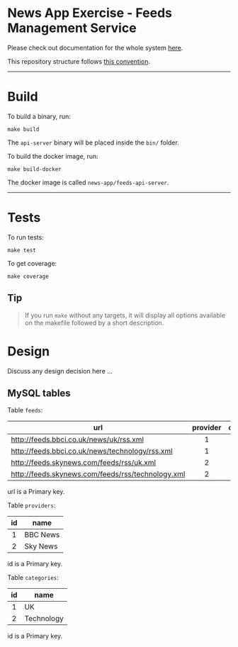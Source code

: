 # News App Exercise - Feeds Management Service

Please check out documentation for the whole system [here](https://github.com/gustavooferreira/news-app-docs).

This repository structure follows [this convention](https://github.com/golang-standards/project-layout).

---

# Build

To build a binary, run:

```
make build
```

The `api-server` binary will be placed inside the `bin/` folder.

To build the docker image, run:

```
make build-docker
```

The docker image is called `news-app/feeds-api-server`.

---

# Tests

To run tests:

```
make test
```

To get coverage:

```
make coverage
```

## Tip

> If you run `make` without any targets, it will display all options available on the makefile followed by a short description.

# Design

Discuss any design decision here ...

## MySQL tables

Table `feeds`:

| url                                               | provider | category | enabled |
| ------------------------------------------------- | :------: | :------: | :-----: |
| http://feeds.bbci.co.uk/news/uk/rss.xml           |    1     |    1     |  true   |
| http://feeds.bbci.co.uk/news/technology/rss.xml   |    1     |    2     |  true   |
| http://feeds.skynews.com/feeds/rss/uk.xml         |    2     |    1     |  true   |
| http://feeds.skynews.com/feeds/rss/technology.xml |    2     |    2     |  true   |

url is a Primary key.

Table `providers`:

| id  | name     |
| :-: | -------- |
|  1  | BBC News |
|  2  | Sky News |

id is a Primary key.

Table `categories`:

| id  | name       |
| :-: | ---------- |
|  1  | UK         |
|  2  | Technology |

id is a Primary key.
